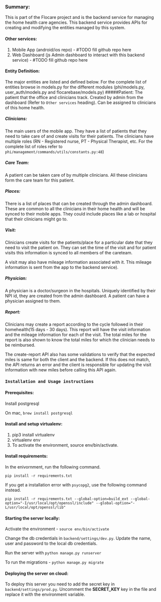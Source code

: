 
### Summary:
This is part of the Flocare project and is the backend service for managing the home health care agencies. This backend
service provides APIs for creating and modifying the entities managed by this system.

#### Other services:
1. Mobile App (android/ios repo) - #TODO fill github repo here
2. Web Dashboard (js Admin dashboard to interact with this backend service) - #TODO fill github repo here


#### Entity Definition:
The major entities are listed and defined below. For the complete list of entities browse in models.py for the 
different modules (phi/models.py, user_auth/models.py and flocarebase/models.py)
#####Patient:
The patient that the office and clinicians track. Created by admin from the dashboard
 (Refer to `Other services` heading). Can be assigned to clinicians of this home health.  

##### Clinicians:
The main users of the mobile app. They have a list of patients that they need to take care of and create visits for
 their patients. The clinicians have multiple roles (RN - Registered nurse, PT - Physical Therapist, etc. For the
 complete list of roles refer to `phi/management/commands/utils/constants.py:48`)

##### Care Team:
A patient can be taken care of by multiple clinicians. All these clinicians form the care team for this patient.


##### Places:
There is a list of places that can be created through the admin dashboard. These are common to all the clinicians in
 their home health and will be synced to their mobile apps. They could include places like a lab or hospital that their
 clinicians might go to. 

##### Visit:
Clinicians create visits for the patients/place for a particular date that they need to visit the patient on. They can set
 the time of the visit and for patient visits this information is synced to all members of the careteam.
 
A visit may also have mileage information associated with it. This mileage information is sent from the app to the
 backend service).  


##### Physician:
A physician is a doctor/surgeon in the hospitals. Uniquely identified by their NPI id, they are created from the
 admin dashboard. A patient can have a physician assigned to them.

##### Report:
Clinicians may create a report according to the cycle followed in their homehealth(15 days - 30 days). This report will
 have the visit information and the mileage information for each of the visit. The total miles for the report is also
 shown to know the total miles for which the clinician needs to be reimbursed. 
 
 The create-report API also has some validations to verify that the expected miles is same for both the client and the
 backend. If this does not match, the API returns an error and the client is responsible for updating the visit
 information with new miles before calling this API again. 


### **`Installation and Usage instructions`**

#### Prerequisites:
Install postgresql

On mac, `brew install postgresql`

#### Install and setup virtualenv:

1. pip3 install virtualenv
2. virtualenv env
3. To activate the environment, source env/bin/activate.

#### Install requirements:
In the enivornment, run the following command.

`pip install -r requirements.txt`


If you get a installation error with `psycopg2`, use the following command instead.

`pip install -r requirements.txt --global-option=build_ext --global-option="-I/usr/local/opt/openssl/include" --global-option="-L/usr/local/opt/openssl/lib"`


#### Starting the server locally:
Activate the environment - `source env/bin/activate`

Change the db credentials in `backend/settings/dev.py`. Update the name, user and password to the local db credentials.
 
Run the server with `python manage.py runserver`

To run the migrations - `python manage.py migrate`

#### Deploying the server on cloud:

To deploy this server you need to add the secret key in `backend/settings/prod.py`. Uncomment the **SECRET_KEY** key
 in the file and replace it with the environment variable.